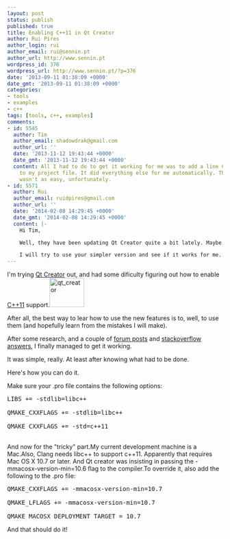 ```yaml
---
layout: post
status: publish
published: true
title: Enabling C++11 in Qt Creator
author: Rui Pires
author_login: rui
author_email: rui@sennin.pt
author_url: http://www.sennin.pt
wordpress_id: 376
wordpress_url: http://www.sennin.pt/?p=376
date: '2013-09-11 01:38:09 +0000'
date_gmt: '2013-09-11 01:38:09 +0000'
categories:
- tools
- examples
- c++
tags: [tools, c++, examples]
comments:
- id: 5545
  author: Tim
  author_email: shadowdrak@gmail.com
  author_url: ''
  date: '2013-11-12 19:43:44 +0000'
  date_gmt: '2013-11-12 19:43:44 +0000'
  content: All I had to do to get it working for me was to add a line CONFIG += c++11
    to my project file. It did everything else for me automatically. The C++1y mode
    wasn't as easy, unfortunately.
- id: 5571
  author: Rui
  author_email: ruidpires@gmail.com
  author_url: ''
  date: '2014-02-08 14:29:45 +0000'
  date_gmt: '2014-02-08 14:29:45 +0000'
  content: |-
    Hi Tim,

    Well, they have been updating Qt Creator quite a bit lately. Maybe this was made easier in later versions ?

    I will try to use your simpler version and see if it works for me.
---
```

<p>I'm trying <a href="http://qt-project.org/downloads#qt-creator">Qt Creator</a> out, and had some dificulty figuring out how to enable <a href="http://en.wikipedia.org/wiki/C%2B%2B11">C++11</a> support.<a href="http://qt-project.org/downloads#qt-creator"><img class="alignright size-full wp-image-377" alt="qt_creator" src="{{ site.baseurl }}/assets/2013/qt_creator.png" width="81" height="68" /></a></p>
<p>After all, the best way to lear how to use the new features is to, well, to use them (and hopefully learn from the mistakes I will make).</p>
<p>After some research, and a couple of <a href="http://qt-project.org/forums/viewthread/25355">forum posts</a> and <a href="http://stackoverflow.com/questions/12264824/how-to-configure-qtcreator-to-work-with-c11">stackoverflow answers</a>, I finally managed to get it working.</p>
<p>It was simple, really. At least after knowing what had to be done.</p>
<p>Here's how you can do it.</p>
<p>Make sure your .pro file contains the following options:</p>
<pre>LIBS += -stdlib=libc++<br />
QMAKE_CXXFLAGS += -stdlib=libc++<br />
QMAKE_CXXFLAGS += -std=c++11</pre><br />
And now for the "tricky" part.My current development machine is a Mac.Also, Clang needs libc++ to support c++11. Apparently that requires Mac OS X 10.7 or later. And Qt creator was insisting in passing the -mmacosx-version-min=10.6 flag to the compiler.To override it, also add the following to the .pro file:
<pre>QMAKE_CXXFLAGS += -mmacosx-version-min=10.7<br />
QMAKE_LFLAGS += -mmacosx-version-min=10.7<br />
QMAKE_MACOSX_DEPLOYMENT_TARGET = 10.7</pre>
<p>And that should do it!</p>

